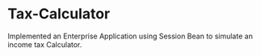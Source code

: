 # Tax-Calculator
 Implemented an Enterprise Application using Session Bean to simulate an income tax Calculator.
